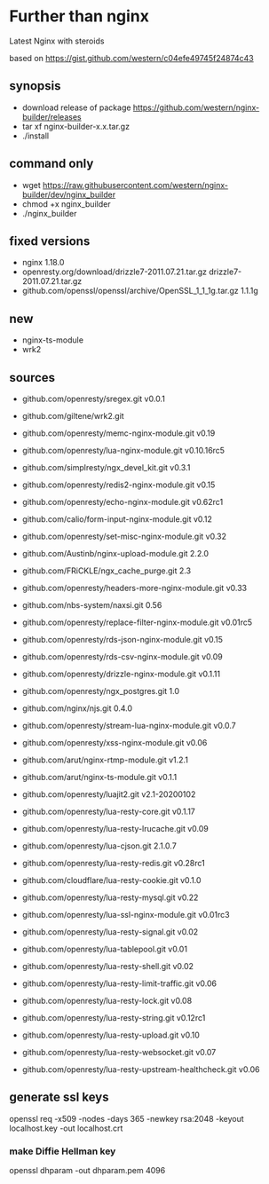 # Further than nginx

Latest Nginx with steroids

based on https://gist.github.com/western/c04efe49745f24874c43

## synopsis

* download release of package https://github.com/western/nginx-builder/releases
* tar xf nginx-builder-x.x.tar.gz
* ./install

## command only

* wget https://raw.githubusercontent.com/western/nginx-builder/dev/nginx_builder
* chmod +x nginx_builder
* ./nginx_builder

## fixed versions

* nginx 1.18.0
* openresty.org/download/drizzle7-2011.07.21.tar.gz
drizzle7-2011.07.21.tar.gz
* github.com/openssl/openssl/archive/OpenSSL_1_1_1g.tar.gz
1.1.1g

## new

* nginx-ts-module
* wrk2

## sources

* github.com/openresty/sregex.git
v0.0.1
* github.com/giltene/wrk2.git

* github.com/openresty/memc-nginx-module.git
v0.19
* github.com/openresty/lua-nginx-module.git
v0.10.16rc5
* github.com/simplresty/ngx_devel_kit.git
v0.3.1
* github.com/openresty/redis2-nginx-module.git
v0.15
* github.com/openresty/echo-nginx-module.git
v0.62rc1
* github.com/calio/form-input-nginx-module.git
v0.12
* github.com/openresty/set-misc-nginx-module.git
v0.32
* github.com/Austinb/nginx-upload-module.git
2.2.0
* github.com/FRiCKLE/ngx_cache_purge.git
2.3
* github.com/openresty/headers-more-nginx-module.git
v0.33
* github.com/nbs-system/naxsi.git
0.56
* github.com/openresty/replace-filter-nginx-module.git
v0.01rc5
* github.com/openresty/rds-json-nginx-module.git
v0.15
* github.com/openresty/rds-csv-nginx-module.git
v0.09
* github.com/openresty/drizzle-nginx-module.git
v0.1.11
* github.com/openresty/ngx_postgres.git
1.0
* github.com/nginx/njs.git
0.4.0
* github.com/openresty/stream-lua-nginx-module.git
v0.0.7
* github.com/openresty/xss-nginx-module.git
v0.06
* github.com/arut/nginx-rtmp-module.git
v1.2.1
* github.com/arut/nginx-ts-module.git
v0.1.1
* github.com/openresty/luajit2.git
v2.1-20200102
* github.com/openresty/lua-resty-core.git
v0.1.17
* github.com/openresty/lua-resty-lrucache.git
v0.09
* github.com/openresty/lua-cjson.git
2.1.0.7
* github.com/openresty/lua-resty-redis.git
v0.28rc1
* github.com/cloudflare/lua-resty-cookie.git
v0.1.0
* github.com/openresty/lua-resty-mysql.git
v0.22
* github.com/openresty/lua-ssl-nginx-module.git
v0.01rc3
* github.com/openresty/lua-resty-signal.git
v0.02
* github.com/openresty/lua-tablepool.git
v0.01
* github.com/openresty/lua-resty-shell.git
v0.02
* github.com/openresty/lua-resty-limit-traffic.git
v0.06
* github.com/openresty/lua-resty-lock.git
v0.08
* github.com/openresty/lua-resty-string.git
v0.12rc1
* github.com/openresty/lua-resty-upload.git
v0.10
* github.com/openresty/lua-resty-websocket.git
v0.07
* github.com/openresty/lua-resty-upstream-healthcheck.git
v0.06


## generate ssl keys

openssl req -x509 -nodes -days 365 -newkey rsa:2048 -keyout localhost.key -out localhost.crt

### make Diffie Hellman key

openssl dhparam -out dhparam.pem 4096

